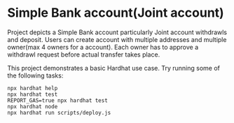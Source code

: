 # Simple Bank account(Joint account)

Project depicts a Simple Bank account particularly Joint account withdrawls and deposit.
Users can create account with multiple addresses and multiple owner(max 4 owners for a account).
Each owner has to approve a withdrawl request before actual transfer takes place.


This project demonstrates a basic Hardhat use case.
Try running some of the following tasks:

```shell
npx hardhat help
npx hardhat test
REPORT_GAS=true npx hardhat test
npx hardhat node
npx hardhat run scripts/deploy.js
```
